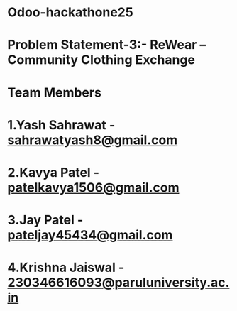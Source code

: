 # Odoo-hackathone25

# Problem Statement-3:- ReWear – Community Clothing Exchange

# Team Members

# 1.Yash Sahrawat - sahrawatyash8@gmail.com
# 2.Kavya Patel - patelkavya1506@gmail.com
# 3.Jay Patel - pateljay45434@gmail.com
# 4.Krishna Jaiswal - 230346616093@paruluniversity.ac.in
